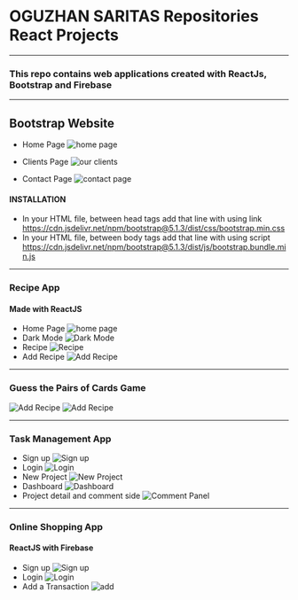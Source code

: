# OGUZHAN SARITAS Repositories  React Projects
---
### This repo contains web applications created with ReactJs, Bootstrap and Firebase
 ---
 ## Bootstrap Website
- Home Page 
![home page](https://github.com/oguzhansaritas/web-react-projects/blob/main/Bootstrap%20Website/homepage.jpg)

- Clients Page 
![our clients](https://github.com/oguzhansaritas/web-react-projects/blob/main/Bootstrap%20Website/clientspage.jpg)

- Contact Page
![contact page](https://github.com/oguzhansaritas/web-react-projects/blob/main/Bootstrap%20Website/contactpage.jpg)

#### INSTALLATION
- In your HTML file, between head tags add that line with using link <br/>
 https://cdn.jsdelivr.net/npm/bootstrap@5.1.3/dist/css/bootstrap.min.css
-  In your HTML file, between body tags add that line with using script  <br/>
 https://cdn.jsdelivr.net/npm/bootstrap@5.1.3/dist/js/bootstrap.bundle.min.js

---
### Recipe App
#### Made with ReactJS
- Home Page 
![home page](https://github.com/oguzhansaritas/web-react-projects/blob/main/images/cooking-ninja.jpg)
- Dark Mode 
![Dark Mode](https://github.com/oguzhansaritas/web-react-projects/blob/main/images/cooking-ninja-dark.jpg)
- Recipe 
![Recipe](https://github.com/oguzhansaritas/web-react-projects/blob/main/images/recipe-details.jpg)
- Add Recipe
![Add Recipe](https://github.com/oguzhansaritas/web-react-projects/blob/main/images/add-recipe.jpg)

---
### Guess the Pairs of Cards Game
![Add Recipe](https://github.com/oguzhansaritas/web-react-projects/blob/main/images/magic.jpg)
![Add Recipe](https://github.com/oguzhansaritas/web-react-projects/blob/main/images/magic-match.jpg)

---
### Task Management App
- Sign up
![Sign up](https://github.com/oguzhansaritas/web-react-projects/blob/main/images/signup.jpg)
- Login
![Login](https://github.com/oguzhansaritas/web-react-projects/blob/main/images/login.jpg)
- New Project
![New Project](https://github.com/oguzhansaritas/web-react-projects/blob/main/images/newProject.jpg)
- Dashboard
![Dashboard](https://github.com/oguzhansaritas/web-react-projects/blob/main/images/home.jpg)
- Project detail and comment side
![Comment Panel](https://github.com/oguzhansaritas/web-react-projects/blob/main/images/comment.jpg)

---
### Online Shopping App
#### ReactJS with Firebase
- Sign up
![Sign up](https://github.com/oguzhansaritas/web-react-projects/blob/main/images/myMoneysignup.jpg)
- Login
![Login](https://github.com/oguzhansaritas/web-react-projects/blob/main/images/myMoneylogin.jpg)
- Add a Transaction
![add](https://github.com/oguzhansaritas/web-react-projects/blob/main/images/myMoney.jpg)
